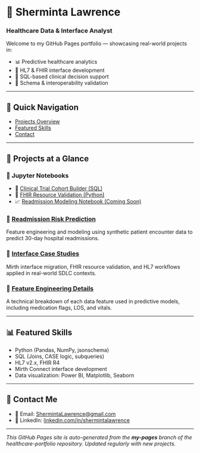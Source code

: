 # 👋 Sherminta Lawrence

### Healthcare Data & Interface Analyst

Welcome to my GitHub Pages portfolio — showcasing real-world projects in:

- 📊 Predictive healthcare analytics
- 🔌 HL7 & FHIR interface development
- 🧪 SQL-based clinical decision support
- 🔬 Schema & interoperability validation

---

## 📌 Quick Navigation

- [Projects Overview](#projects-at-a-glance)
- [Featured Skills](#featured-skills)
- [Contact](#contact-me)

---

## 📖 Projects at a Glance

### 📓 Jupyter Notebooks

- 🧪 [Clinical Trial Cohort Builder (SQL)](https://github.com/shermintalawrence/DA_project/notebooks/active/Clinical_Trial_List.ipynb)
- 🔬 [FHIR Resource Validation (Python)](https://github.com/shermintalawrence/DA_project/notebooks/active/Clinical_Trial_List.ipynb)
- 📈 [Readmission Modeling Notebook (Coming Soon)](https://github.com/shermintalawrence/DA_project/notebooks/active/Readmission_Modeling.ipynb)

### 🔹 [Readmission Risk Prediction](/README.md)
Feature engineering and modeling using synthetic patient encounter data to predict 30-day hospital readmissions.

### 🔹 [Interface Case Studies](/INTERFACE_PROJECTS.md)
Mirth interface migration, FHIR resource validation, and HL7 workflows applied in real-world SDLC contexts.

### 🔹 [Feature Engineering Details](/FEATURE_ENGINEERING.md)
A technical breakdown of each data feature used in predictive models, including medication flags, LOS, and vitals.

---

## 📊 Featured Skills
- Python (Pandas, NumPy, jsonschema)
- SQL (Joins, CASE logic, subqueries)
- HL7 v2.x, FHIR R4
- Mirth Connect interface development
- Data visualization: Power BI, Matplotlib, Seaborn

---

## 💬 Contact Me

- 📧 Email: [ShermintaLawrence@gmail.com](mailto:ShermintaLawrence@gmail.com)
- 🔗 LinkedIn: [linkedin.com/in/shermintalawrence](https://linkedin.com/in/shermintalawrence)

---

_This GitHub Pages site is auto-generated from the **my-pages** branch of the healthcare-portfolio repository. Updated regularly with new projects._

